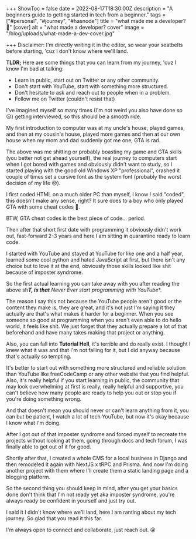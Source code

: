 +++
ShowToc = false
date = 2022-08-17T18:30:00Z
description = "A beginners guide to getting started in tech from a beginner."
tags = ["#personal", "#journey", "#hasnode"]
title = "what made me a developer? 🧐"
[cover]
alt = "what made a developer? cover"
image = "/blog/uploads/what-made-a-dev-cover.jpg"

+++
Disclaimer: I'm directly writing it in the editor, so wear your seatbelts before starting, 'cuz I don't know where we'll land.

**TLDR;** Here are some things that you can learn from my journey, 'cuz I know I'm bad at talking:

* Learn in public, start out on Twitter or any other community.
* Don't start with YouTube, start with something more structured.
* Don't hesitate to ask and reach out to people when in a problem.
* Follow me on Twitter (couldn't resist that)

I've imagined myself so many times (I'm not weird you also have done so 😒) getting interviewed, so this should be a smooth ride.

My first introduction to computer was at my uncle's house, played games, and then at my cousin's house, played more games and then at our own house when my mom and dad suddenly got me one, GTA is rad.

The above was me shitting or probably boasting my game and GTA skills (you better not get ahead yourself), the real journey to computers start when I got bored with games and obviously didn't want to study, so I started playing with the good old Windows XP "professional", crashed it couple of times set a cursive font as the system font (probably the worst decision of my life 😥).

I first coded HTML on a much older PC than myself, I know I said "coded", this doesn't make any sense, right? It sure does to a boy who only played GTA with some cheat codes 🥴.

BTW, GTA cheat codes is the best piece of code... period.

Then after that short first date with programming it obviously didn't work out, fast-forward 2-3 years and here I am sitting in quarantine ready to learn code.

I started with YouTube and stayed at YouTube for like one and a half year, learned some cool python and hated JavaScript at first, but there isn't any choice but to love it at the end, obviously those skills looked like shit because of imposter syndrome.

So the first actual learning you can take away with you after reading the above sh***T, is that** Never Ever start programming with YouTube**.

The reason I say this not because the YouTube people aren't good or the content they make is, they are great, and it's not just I'm saying it they actually are that's what makes it harder for a beginner. When you see someone so good at programming when you aren't even able to do hello world, it feels like shit. We just forget that they actually prepare a lot of that beforehand and have many takes making that project or anything.

Also, you can fall into **Tutorial Hell**, it's terrible and do really exist. I thought I knew what it was and that I'm not falling for it, but I did anyway because that's actually so tempting.

It's better to start out with something more structured and reliable solution than YouTube like freeCodeCamp or any other website that you find helpful. Also, it's really helpful if you start learning in public, the community that may look overwhelming at first is really, really helpful and supportive, you can't believe how many people are ready to help you out or stop you if you're doing something wrong.

And that doesn't mean you should never or can't learn anything from it, you can but be patient, I watch a lot of tech YouTube, but now it's okay because I know what I'm doing.

After I got out of that imposter syndrome and forced myself to recreate the projects without looking at them, going through docs and tech forum, I was finally able to get out of it for good.

Shortly after that, I created a whole CMS for a local business in Django and then remodeled it again with NextJS x tRPC and Prisma. And now I'm doing another project with them where I'll create them a static landing page and a blogging platform.

So the second thing you should keep in mind, after you get your basics done don't think that I'm not ready yet aka imposter syndrome, you're always ready be confident in yourself and just try out.

I said it I didn't know where we'll land, here I am ranting about my tech journey. So glad that you read it this far.

I'm always open to connect and collaborate, just reach out. 😜